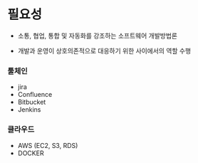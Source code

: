 # **필요성**

- 소통, 협업, 통합 및 자동화를 강조하는 소프트웨어 개발방법론

- 개발과 운영이 상호의존적으로 대응하기 위한 사이에서의 역할 수행

### **툴체인**

- jira
- Confluence
- Bitbucket
- Jenkins

### **클라우드**

- AWS (EC2, S3, RDS)
- DOCKER
